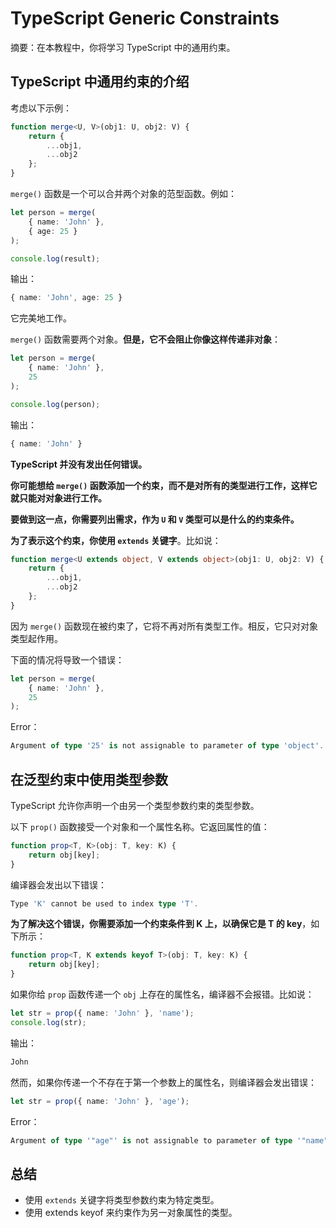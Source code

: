 # TypeScript Generic Constraints

摘要：在本教程中，你将学习 TypeScript 中的通用约束。

## TypeScript 中通用约束的介绍

考虑以下示例：

```ts
function merge<U, V>(obj1: U, obj2: V) {
    return {
        ...obj1,
        ...obj2
    };
}
```

`merge()` 函数是一个可以合并两个对象的范型函数。例如：

```ts
let person = merge(
    { name: 'John' },
    { age: 25 }
);

console.log(result);
```

输出：

```ts
{ name: 'John', age: 25 }
```

它完美地工作。

`merge()` 函数需要两个对象。**但是，它不会阻止你像这样传递非对象**：

```ts
let person = merge(
    { name: 'John' },
    25
);

console.log(person);
```

输出：

```ts
{ name: 'John' }
```

**TypeScript 并没有发出任何错误。**

**你可能想给 `merge()` 函数添加一个约束，而不是对所有的类型进行工作，这样它就只能对对象进行工作。**

**要做到这一点，你需要列出需求，作为 `U` 和 `V` 类型可以是什么的约束条件。**

**为了表示这个约束，你使用 `extends` 关键字**。比如说：

```ts
function merge<U extends object, V extends object>(obj1: U, obj2: V) {
    return {
        ...obj1,
        ...obj2
    };
}
```

因为 `merge()` 函数现在被约束了，它将不再对所有类型工作。相反，它只对对象类型起作用。

下面的情况将导致一个错误：

```ts
let person = merge(
    { name: 'John' },
    25
);
```

Error：

```ts
Argument of type '25' is not assignable to parameter of type 'object'.
```

## 在泛型约束中使用类型参数

TypeScript 允许你声明一个由另一个类型参数约束的类型参数。

以下 `prop()` 函数接受一个对象和一个属性名称。它返回属性的值：

```ts
function prop<T, K>(obj: T, key: K) {
    return obj[key];
}

```

编译器会发出以下错误：

```ts
Type 'K' cannot be used to index type 'T'.

```

**为了解决这个错误，你需要添加一个约束条件到 K 上，以确保它是 T 的 key**，如下所示：

```ts
function prop<T, K extends keyof T>(obj: T, key: K) {
    return obj[key];
}

```

如果你给 `prop` 函数传递一个 `obj` 上存在的属性名，编译器不会报错。比如说：

```ts
let str = prop({ name: 'John' }, 'name');
console.log(str);
```

输出：

```ts
John
```

然而，如果你传递一个不存在于第一个参数上的属性名，则编译器会发出错误：

```ts
let str = prop({ name: 'John' }, 'age');
```

Error：

```ts
Argument of type '"age"' is not assignable to parameter of type '"name"'.
```

## 总结

- 使用 `extends` 关键字将类型参数约束为特定类型。
- 使用 extends keyof 来约束作为另一对象属性的类型。
